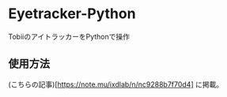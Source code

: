 # Eyetracker-Python
TobiiのアイトラッカーをPythonで操作

## 使用方法
(こちらの記事)[https://note.mu/ixdlab/n/nc9288b7f70d4] に掲載。

